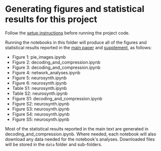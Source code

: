 # Generating figures and statistical results for this project

Follow the [setup instructions]() before running the project code.

Running the notebooks in this folder will produce all of the figures and statistical results
reported in the [main paper](https://github.com/ContextLab/pca_paper/blob/master/paper/main.pdf) and [supplement](https://github.com/ContextLab/pca_paper/blob/master/paper/supplement.pdf), as follows:

- Figure 1: pie_images.ipynb
- Figure 2: decoding_and_compression.ipynb
- Figure 3: decoding_and_compression.ipynb
- Figure 4: network_analyses.ipynb
- Figure 5: neurosynth.ipynb
- Figure 6: neurosynth.ipynb
- Table S1: neurosynth.ipynb
- Table S2: neurosynth.ipynb
- Figure S1: decoding_and_compression.ipynb
- Figure S2: neurosynth.ipynb
- Figure S3: neurosynth.ipynb
- Figure S4: neurosynth.ipynb
- Figure S5: neurosynth.ipynb

Most of the statistical results reported in the main text are generated in decoding_and_compression.ipynb.  Where needed, each notebook will also download any data needed for the notebook's analyses.  Downloaded files will be stored in the `data` folder and sub-folders.